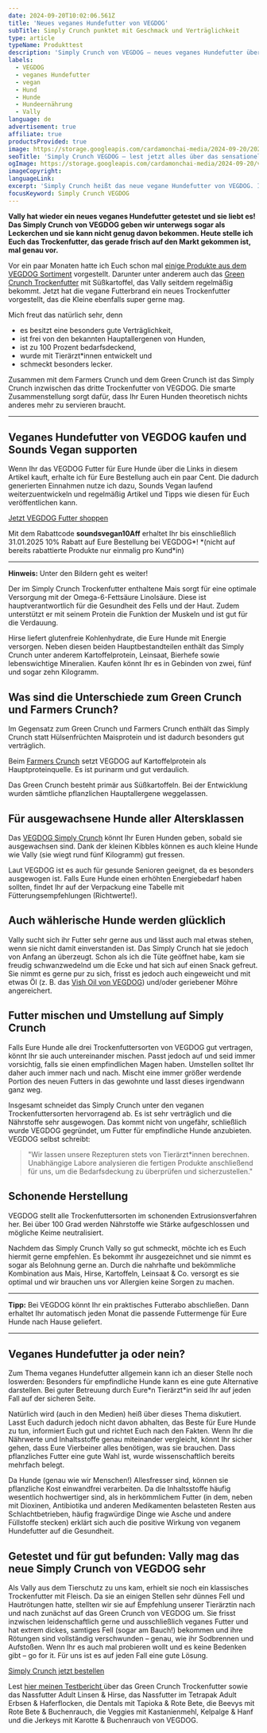 ```yaml
---
date: 2024-09-20T10:02:06.561Z
title: 'Neues veganes Hundefutter von VEGDOG'
subTitle: Simply Crunch punktet mit Geschmack und Verträglichkeit
type: article
typeName: Produkttest
description: 'Simply Crunch von VEGDOG – neues veganes Hundefutter überzeugt'
labels:
  - VEGDOG
  - veganes Hundefutter
  - vegan
  - Hund
  - Hunde
  - Hundeernährung
  - Vally
language: de
advertisement: true
affiliate: true
productsProvided: true
image: https://storage.googleapis.com/cardamonchai-media/2024-09-20/2024-09-20-vegdog-simply-crunch-soundsvegan-com-24-jpg-imagine-080808_9a8482_1024_768/640.webp
seoTitle: 'Simply Crunch VEGDOG – lest jetzt alles über das sensationelle vegane Hundefutter und testet es direkt!'
ogImage: https://storage.googleapis.com/cardamonchai-media/2024-09-20/vegdog-simply-crunch-soundsvegan-com-og-jpg-imagine-f8f8f8_b49c96_1200_628/640.webp
imageCopyright:
languageLink:
excerpt: 'Simply Crunch heißt das neue vegane Hundefutter von VEGDOG. Im Rahmen eines Produkttests möchte ich es Euch heute genau vorstellen. Es überzeugt auf ganzer Linie – das findet auch Hündin Vally, die es mit großer Vorliebe verzehrt und auch gerne mal unterwegs als Leckerli annimmt.'
focusKeyword: Simply Crunch VEGDOG
---
```


**Vally hat wieder ein neues veganes Hundefutter getestet und sie liebt es! Das Simply Crunch von VEGDOG geben wir unterwegs sogar als Leckerchen und sie kann nicht genug davon bekommen. Heute stelle ich Euch das Trockenfutter, das gerade frisch auf den Markt gekommen ist, mal genau vor.**

Vor ein paar Monaten hatte ich Euch schon mal [einige Produkte aus dem VEGDOG Sortiment](/2024/06/vegdog/) vorgestellt. Darunter unter anderem auch das [Green Crunch Trockenfutter](https://assets.ikhnaie.link/click.html?wgcampaignid=1428775&wgprogramid=300670&wgtarget=https://www.vegdog.de/products/new-green-crunch/) mit Süßkartoffel, das Vally seitdem regelmäßig bekommt. Jetzt hat die vegane Futterbrand ein neues Trockenfutter vorgestellt, das die Kleine ebenfalls super gerne mag.

Mich freut das natürlich sehr, denn

- es besitzt eine besonders gute Verträglichkeit,
- ist frei von den bekannten Hauptallergenen von Hunden,
- ist zu 100 Prozent bedarfsdeckend,
- wurde mit Tierärzt\*innen entwickelt und
- schmeckt besonders lecker.

Zusammen mit dem Farmers Crunch und dem Green Crunch ist das Simply Crunch inzwischen das dritte Trockenfutter von VEGDOG. Die smarte Zusammenstellung sorgt dafür, dass Ihr Euren Hunden theoretisch nichts anderes mehr zu servieren braucht.

---

## Veganes Hundefutter von VEGDOG kaufen und Sounds Vegan supporten

Wenn Ihr das VEGDOG Futter für Eure Hunde über die Links in diesem Artikel kauft, erhalte ich für Eure Bestellung auch ein paar Cent. Die dadurch generierten Einnahmen nutze ich dazu, Sounds Vegan laufend weiterzuentwickeln und regelmäßig Artikel und Tipps wie diesen für Euch veröffentlichen kann.

[Jetzt VEGDOG Futter shoppen](https://assets.ikhnaie.link/click.html?wgcampaignid=1428775&wgprogramid=300670&wgtarget=https://www.vegdog.de/)

Mit dem Rabattcode **soundsvegan10Aff** erhaltet Ihr bis einschließlich 31.01.2025 10% Rabatt auf Eure Bestellung bei VEGDOG\*! \*(nicht auf bereits rabattierte Produkte nur einmalig pro Kund\*in)

---

**Hinweis:** Unter den Bildern geht es weiter!

<Gallery name="vegdog-simply-crunch-soundsvegan-2-2-2" />

Der im Simply Crunch Trockenfutter enthaltene Mais sorgt für eine optimale Versorgung mit der Omega-6-Fettsäure Linolsäure. Diese ist hauptverantwortlich für die Gesundheit des Fells und der Haut. Zudem unterstützt er mit seinem Protein die Funktion der Muskeln und ist gut für die Verdauung.

Hirse liefert glutenfreie Kohlenhydrate, die Eure Hunde mit Energie versorgen. Neben diesen beiden Hauptbestandteilen enthält das Simply Crunch unter anderem Kartoffelprotein, Leinsaat, Bierhefe sowie lebenswichtige Mineralien. Kaufen könnt Ihr es in Gebinden von zwei, fünf und sogar zehn Kilogramm.

## Was sind die Unterschiede zum Green Crunch und Farmers Crunch?

Im Gegensatz zum Green Crunch und Farmers Crunch enthält das Simply Crunch statt Hülsenfrüchten Maisprotein und ist dadurch besonders gut verträglich.

Beim [Farmers Crunch](https://assets.ikhnaie.link/click.html?wgcampaignid=1428775&wgprogramid=300670&wgtarget=https://www.vegdog.de/products/trockenfutter-farmers-crunch?variant=44258963128634) setzt VEGDOG auf Kartoffelprotein als Hauptproteinquelle. Es ist purinarm und gut verdaulich.

Das Green Crunch besteht primär aus Süßkartoffeln. Bei der Entwicklung wurden sämtliche pflanzlichen Hauptallergene weggelassen.

## Für ausgewachsene Hunde aller Altersklassen

Das [VEGDOG Simply Crunch](https://assets.ikhnaie.link/click.html?wgcampaignid=1428775&wgprogramid=300670&wgtarget=https://www.vegdog.de/products/simply-crunch) könnt Ihr Euren Hunden geben, sobald sie ausgewachsen sind. Dank der kleinen Kibbles können es auch kleine Hunde wie Vally (sie wiegt rund fünf Kilogramm) gut fressen.

Laut VEGDOG ist es auch für gesunde Senioren geeignet, da es besonders ausgewogen ist. Falls Eure Hunde einen erhöhten Energiebedarf haben sollten, findet Ihr auf der Verpackung eine Tabelle mit Fütterungsempfehlungen (Richtwerte!).

## Auch wählerische Hunde werden glücklich

Vally sucht sich ihr Futter sehr gerne aus und lässt auch mal etwas stehen, wenn sie nicht damit einverstanden ist. Das Simply Crunch hat sie jedoch von Anfang an überzeugt. Schon als ich die Tüte geöffnet habe, kam sie freudig schwanzwedelnd um die Ecke und hat sich auf einen Snack gefreut. Sie nimmt es gerne pur zu sich, frisst es jedoch auch eingeweicht und mit etwas Öl (z. B. das [Vish Oil von VEGDOG](https://assets.ikhnaie.link/click.html?wgcampaignid=1428775&wgprogramid=300670&wgtarget=https://www.vegdog.de/products/nahrungsergaenzung-vish-oil)) und/oder geriebener Möhre angereichert.

## Futter mischen und Umstellung auf Simply Crunch

Falls Eure Hunde alle drei Trockenfuttersorten von VEGDOG gut vertragen, könnt Ihr sie auch untereinander mischen. Passt jedoch auf und seid immer vorsichtig, falls sie einen empfindlichen Magen haben. Umstellen solltet Ihr daher auch immer nach und nach. Mischt eine immer größer werdende Portion des neuen Futters in das gewohnte und lasst dieses irgendwann ganz weg.

Insgesamt schneidet das Simply Crunch unter den veganen Trockenfuttersorten hervorragend ab. Es ist sehr verträglich und die Nährstoffe sehr ausgewogen. Das kommt nicht von ungefähr, schließlich wurde VEGDOG gegründet, um Futter für empfindliche Hunde anzubieten. VEGDOG selbst schreibt:

> "Wir lassen unsere Rezepturen stets von Tierärzt\*innen berechnen. Unabhängige Labore analysieren die fertigen Produkte anschließend für uns, um die Bedarfsdeckung zu überprüfen und sicherzustellen."

## Schonende Herstellung

VEGDOG stellt alle Trockenfuttersorten im schonenden Extrusionsverfahren her. Bei über 100 Grad werden Nährstoffe wie Stärke aufgeschlossen und mögliche Keime neutralisiert.

Nachdem das Simply Crunch Vally so gut schmeckt, möchte ich es Euch hiermit gerne empfehlen. Es bekommt ihr ausgezeichnet und sie nimmt es sogar als Belohnung gerne an. Durch die nahrhafte und bekömmliche Kombination aus Mais, Hirse, Kartoffeln, Leinsaat & Co. versorgt es sie optimal und wir brauchen uns vor Allergien keine Sorgen zu machen.

---

**Tipp:** Bei VEGDOG könnt Ihr ein praktisches Futterabo abschließen. Dann erhaltet Ihr automatisch jeden Monat die passende Futtermenge für Eure Hunde nach Hause geliefert.

---

## Veganes Hundefutter ja oder nein?

Zum Thema veganes Hundefutter allgemein kann ich an dieser Stelle noch loswerden: Besonders für empfindliche Hunde kann es eine gute Alternative darstellen. Bei guter Betreuung durch Eure\*n Tierärzt\*in seid Ihr auf jeden Fall auf der sicheren Seite.

Natürlich wird (auch in den Medien) heiß über dieses Thema diskutiert. Lasst Euch dadurch jedoch nicht davon abhalten, das Beste für Eure Hunde zu tun, informiert Euch gut und richtet Euch nach den Fakten. Wenn Ihr die Nährwerte und Inhaltsstoffe genau miteinander vergleicht, könnt Ihr sicher gehen, dass Eure Vierbeiner alles benötigen, was sie brauchen. Dass pflanzliches Futter eine gute Wahl ist, wurde wissenschaftlich bereits mehrfach belegt.

Da Hunde (genau wie wir Menschen!) Allesfresser sind, können sie pflanzliche Kost einwandfrei verarbeiten. Da die Inhaltsstoffe häufig wesentlich hochwertiger sind, als in herkömmlichem Futter (in dem, neben mit Dioxinen, Antibiotika und anderen Medikamenten belasteten Resten aus Schlachtbetrieben, häufig fragwürdige Dinge wie Asche und andere Füllstoffe stecken) erklärt sich auch die positive Wirkung von veganem Hundefutter auf die Gesundheit.

## Getestet und für gut befunden: Vally mag das neue Simply Crunch von VEGDOG sehr

Als Vally aus dem Tierschutz zu uns kam, erhielt sie noch ein klassisches Trockenfutter mit Fleisch. Da sie an einigen Stellen sehr dünnes Fell und Hautrötungen hatte, stellten wir sie auf Empfehlung unserer Tierärztin nach und nach zunächst auf das Green Crunch von VEGDOG um. Sie frisst inzwischen leidenschaftlich gerne und ausschließlich veganes Futter und hat extrem dickes, samtiges Fell (sogar am Bauch!) bekommen und ihre Rötungen sind vollständig verschwunden – genau, wie ihr Sodbrennen und Aufstoßen. Wenn Ihr es auch mal probieren wollt und es keine Bedenken gibt – go for it. Für uns ist es auf jeden Fall eine gute Lösung.

[Simply Crunch jetzt bestellen](https://assets.ikhnaie.link/click.html?wgcampaignid=1428775&wgprogramid=300670&wgtarget=https://www.vegdog.de/products/simply-crunch)

Lest [hier meinen Testbericht ](/2024/06/vegdog/)über das Green Crunch Trockenfutter sowie das Nassfutter Adult Linsen & Hirse, das Nassfutter im Tetrapak Adult Erbsen & Haferflocken, die Dentals mit Tapioka & Rote Bete, die Beevys mit Rote Bete & Buchenrauch, die Veggies mit Kastanienmehl, Kelpalge & Hanf und die Jerkeys mit Karotte & Buchenrauch von VEGDOG.

<Gallery name="vegdog-simply-crunch-soundsvegan-1-1-1" />
